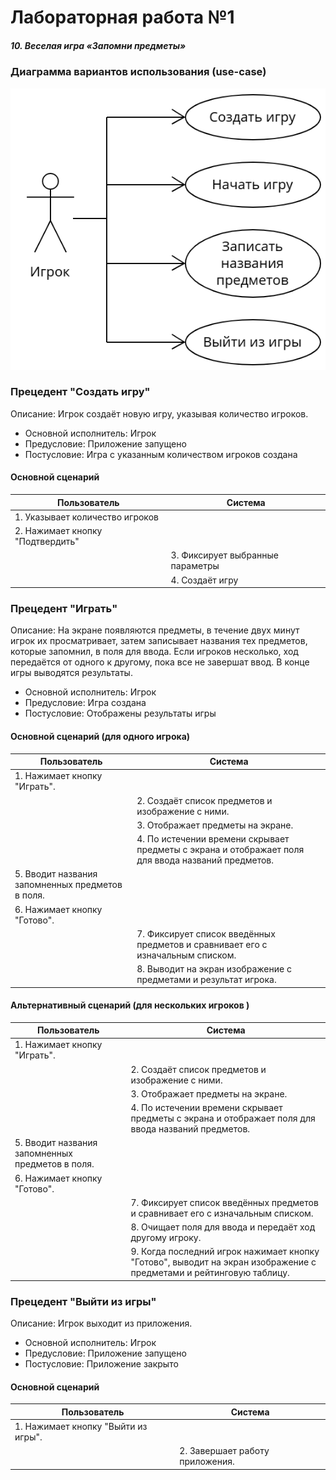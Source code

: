 # Лабораторная работа №1
##### 10. Веселая игра «Запомни предметы»
### Диаграмма вариантов использования (use-case)
![use-case](lab1_diag.png)

### Прецедент "Создать игру"
Описание: Игрок создаёт новую игру, указывая количество игроков.
* Основной исполнитель: Игрок
* Предусловие: Приложение запущено
* Постусловие: Игра с указанным количеством игроков создана

#### Основной сценарий
|Пользователь|Система|
|-|-|
|1. Указывает количество игроков||
|2. Нажимает кнопку "Подтвердить"||
||3. Фиксирует выбранные параметры|
||4. Создаёт игру|

### Прецедент "Играть"
Описание: На экране появляются предметы, в течение двух минут игрок их просматривает, затем записывает названия тех предметов, которые запомнил, в поля для ввода. Если игроков несколько, ход передаётся от одного к другому, пока все не завершат ввод. В конце игры выводятся результаты. 
* Основной исполнитель: Игрок
* Предусловие: Игра создана
* Постусловие: Отображены результаты игры

#### Основной сценарий (для одного игрока)
|Пользователь|Система|
|-|-|
|1. Нажимает кнопку "Играть".||
||2. Создаёт список предметов и изображение с ними.|
||3. Отображает предметы на экране.|
||4. По истечении времени скрывает предметы с экрана и отображает поля для ввода названий предметов.|
|5. Вводит названия запомненных предметов в поля.||
|6. Нажимает кнопку "Готово".||
||7. Фиксирует список введённых предметов и сравнивает его с изначальным списком.|
||8. Выводит на экран изображение с предметами и результат игрока.|

#### Альтернативный сценарий (для нескольких игроков )
|Пользователь|Система|
|-|-|
|1. Нажимает кнопку "Играть".||
||2. Создаёт список предметов и изображение с ними.|
||3. Отображает предметы на экране.|
||4. По истечении времени скрывает предметы с экрана и отображает поля для ввода названий предметов.|
|5. Вводит названия запомненных предметов в поля.||
|6. Нажимает кнопку "Готово".||
||7. Фиксирует список введённых предметов и сравнивает его с изначальным списком.|
||8. Очищает поля для ввода и передаёт ход другому игроку.|
||9. Когда последний игрок нажимает кнопку "Готово", выводит на экран изображение с предметами и рейтинговую таблицу.|

### Прецедент "Выйти из игры"
Описание: Игрок выходит из приложения.
* Основной исполнитель: Игрок
* Предусловие: Приложение запущено
* Постусловие: Приложение закрыто

#### Основной сценарий
|Пользователь|Система|
|-|-|
|1. Нажимает кнопку "Выйти из игры".||
||2. Завершает работу приложения.|
